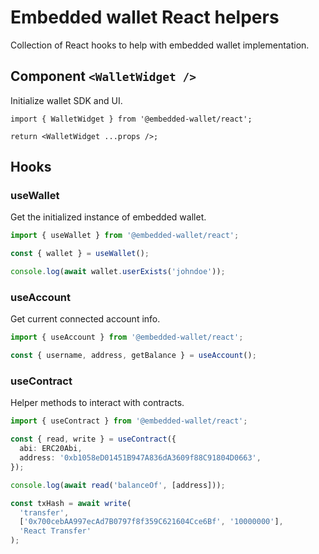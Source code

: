 # Embedded wallet React helpers

Collection of React hooks to help with embedded wallet implementation.

## Component `<WalletWidget />`

Initialize wallet SDK and UI.

```tsx
import { WalletWidget } from '@embedded-wallet/react';

return <WalletWidget ...props />;
```

## Hooks

### useWallet

Get the initialized instance of embedded wallet.

```ts
import { useWallet } from '@embedded-wallet/react';

const { wallet } = useWallet();

console.log(await wallet.userExists('johndoe'));
```

### useAccount

Get current connected account info.

```ts
import { useAccount } from '@embedded-wallet/react';

const { username, address, getBalance } = useAccount();
```

### useContract

Helper methods to interact with contracts.

```ts
import { useContract } from '@embedded-wallet/react';

const { read, write } = useContract({
  abi: ERC20Abi,
  address: '0xb1058eD01451B947A836dA3609f88C91804D0663',
});

console.log(await read('balanceOf', [address]));

const txHash = await write(
  'transfer',
  ['0x700cebAA997ecAd7B0797f8f359C621604Cce6Bf', '10000000'],
  'React Transfer'
);
```
